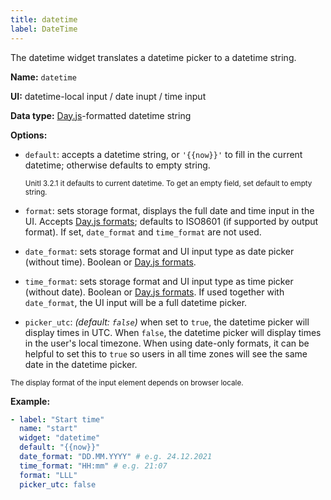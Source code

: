 ```yaml
---
title: datetime
label: DateTime
---
```


The datetime widget translates a datetime picker to a datetime string.

**Name:** `datetime`

**UI:** datetime-local input / date inupt / time input

**Data type:** [Day.js](https://day.js.org/)-formatted datetime string

**Options:**

  - `default`: accepts a datetime string, or `'{{now}}'` to fill in the current datetime; otherwise defaults to empty string.
    
    <small>Unitl 3.2.1 it defaults to current datetime. To get an empty field, set default to empty string.</small>
  - `format`: sets storage format, displays the full date and time input in the UI. Accepts [Day.js formats](https://day.js.org/docs/en/display/format); defaults to ISO8601 (if supported by output format). If set, `date_format` and `time_format` are not used.
  - `date_format`: sets storage format and UI input type as date picker (without time). Boolean or [Day.js formats](https://day.js.org/docs/en/display/format). 
  - `time_format`: sets storage format and UI input type as time picker (without date). Boolean or [Day.js formats](https://day.js.org/docs/en/display/format). If used together with `date_format`, the UI input will be a full datetime picker.
  - `picker_utc`: _(default: `false`)_ when set to `true`, the datetime picker will display times in UTC. When `false`, the datetime picker will display times in the user's local timezone. When using date-only formats, it can be helpful to set this to `true` so users in all time zones will see the same date in the datetime picker.

  <small>The display format of the input element depends on browser locale.</small>

**Example:**
  ```yaml
  - label: "Start time"
    name: "start"
    widget: "datetime"
    default: "{{now}}"
    date_format: "DD.MM.YYYY" # e.g. 24.12.2021
    time_format: "HH:mm" # e.g. 21:07
    format: "LLL"
    picker_utc: false
  ```
